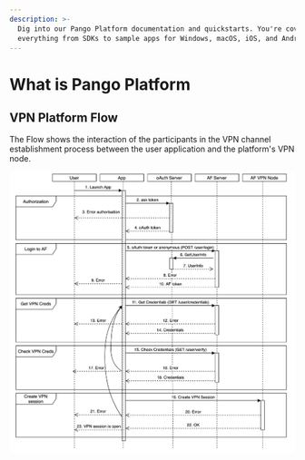 ```yaml
---
description: >-
  Dig into our Pango Platform documentation and quickstarts. You're covered with
  everything from SDKs to sample apps for Windows, macOS, iOS, and Android.
---
```


# What is Pango Platform

## VPN Platform Flow

The Flow shows the interaction of the participants in the VPN channel establishment process between the user application and the platform's VPN node.

![](.gitbook/assets/screen-shot-2020-04-17-at-3.53.49-pm.png)

